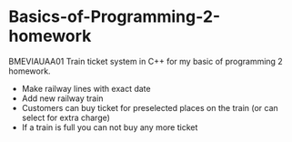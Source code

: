 # Basics-of-Programming-2-homework
BMEVIAUAA01
Train ticket system in C++ for my basic of programming 2 homework.
* Make railway lines with exact date
* Add new railway train
* Customers can buy ticket for preselected places on the train (or can select for extra charge)
* If a train is full you can not buy any more ticket
